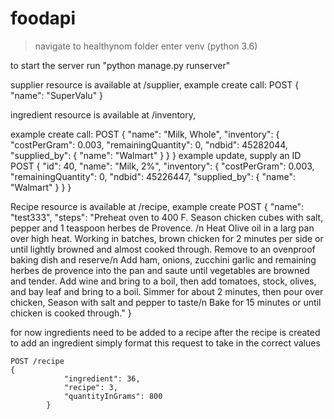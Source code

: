 # foodapi

>navigate to healthynom folder
>enter venv (python 3.6)


to start the server run "python manage.py runserver"

supplier resource is available at /supplier,
example create call:
POST {
        "name": "SuperValu"
    }


ingredient resource is available at /inventory,

example create call:
POST {
        "name": "Milk, Whole",
        "inventory": {
            "costPerGram": 0.003,
            "remainingQuantity": 0,
            "ndbid": 45282044,
            "supplied_by": {
                "name": "Walmart"
            }
        }
    }
example update, supply an ID
POST
{
    "id": 40,
    "name": "Milk, 2%",
    "inventory": {
        "costPerGram": 0.003,
        "remainingQuantity": 0,
        "ndbid": 45226447,
        "supplied_by": {
            "name": "Walmart"
        }
    }
}



Recipe resource is available at /recipe,
example create 
POST {
        "name": "test333",
        "steps": "Preheat oven to 400 F. Season chicken cubes with salt, pepper and 1 teaspoon herbes de Provence. /n Heat Olive oil in a larg pan over high heat. Working in batches, brown chicken for 2 minutes per side or until lightly browned and almost cooked through. Remove to an ovenproof baking dish and reserve/n Add ham, onions, zucchini garlic and remaining herbes de provence into the pan and saute until vegetables are browned and tender. Add wine and bring to a boil, then add tomatoes, stock, olives, and bay leaf and bring to a boil. Simmer for about 2 minutes, then pour over chicken, Season with salt and pepper to taste/n Bake for 15 minutes or until chicken is cooked through."
    }
    
for now ingredients need to be added to a recipe after the recipe is created
to add an ingredient simply format this request to take in the correct values
    
    POST /recipe
    {
                "ingredient": 36,
                "recipe": 3,
                "quantityInGrams": 800
            }
